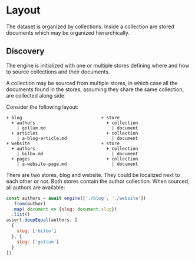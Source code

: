 
# Layout

The dataset is organized by collections. Inside a collection are stored documents which may be organized hierarchically.

## Discovery

The engine is initialized with one or multiple stores defining where and how to source collections and their documents.

A collection may be sourced from multiple stores, in which case all the documents found in the stores, assuming they share the same collection, are collected along side.

Consider the following layout:

```
+ blog                              + store
  + authors                           + collection
    | gollum.md                         | document
  + articles                          + collection
    | a-blog-article.md                 | document
+ website                           + store
  + authors                           + collection
    | bilbo.md                          | document
  + pages                             + collection
    | a-website-page.md                 | document
```

There are two stores, blog and website. They could be localized next to each other or not. Both stores contain the author collection. When sourced, all authors are available:

```js
const authors = await engine(['./blog', './website'])
  .from(author)
  .map( document => {slug: document.slug})
  .list()
assert.deepEqual(authors, [
  {
    slug: ['bilbo']
  }, {
    slug: ['gollum']
  }
])
```
